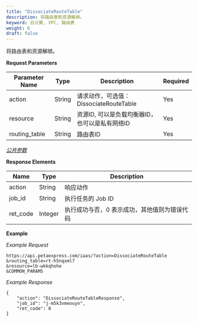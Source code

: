 ```yaml
---
title: "DissociateRouteTable"
description: 将路由表和资源解绑。
keyword: 云计算, VPC, 路由表
weight: 6
draft: false
---
```


将路由表和资源解绑。

**Request Parameters**

| Parameter Name | Type | Description | Required |
| --- | --- | --- | --- |
| action | String | 请求动作，可选值：DissociateRouteTable | Yes |
| resource | String | 资源ID, 可以是负载均衡器ID，也可以是私有网络ID | Yes |
| routing_table | String | 路由表ID | Yes |

[_公共参数_](../../get_api/parameters/)

**Response Elements**

| Name | Type | Description |
| --- | --- | --- |
| action | String | 响应动作 |
| job_id | String | 执行任务的 Job ID |
| ret_code | Integer | 执行成功与否，0 表示成功，其他值则为错误代码 |

**Example**

_Example Request_

```
https://api.petaexpress.com/iaas/?action=DissociateRouteTable
&routing_table=rt-h5nqxml7
&resource=lb-wkkqhohe
&COMMON_PARAMS
```
_Example Response_

```
{
	"action": "DissociateRouteTableResponse",
	"job_id": "j-m5k3vmeouyn",
	"ret_code": 0
}
```
